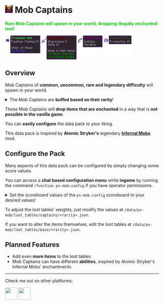 # <img src="src/pack.png" height=25 width=25> **Mob Captains**

<font color="#14CC14">**Rare Mob Captains will spawn in your world, dropping illegally enchanted loot!**</font>

<img src="images/items.png">

## **Overview**

Mob Captains of **common, uncommon, rare and legendary difficulty** will spawn in your world.

<p><details>
<summary>
The Mob Captains are <b>buffed based on their rarity</b>!
</summary>
<b>Common</b><br>
+50% Max Health<br>
+2 Armor<br>
+15% Movement Speed<br>
+70% Attack Damage<br>
+3% Knockback Resistance<br>
<b>Uncommon</b><br>
+90% Max Health<br>
+4 Armor<br>
+25% Movement Speed<br>
+120% Attack Damage<br>
+10% Knockback Resistance<br>
<b>Rare</b><br>
+180% Max Health<br>
+8 Armor<br>
+40% Movement Speed<br>
+210% Attack Damage<br>
+50% Knockback Resistance<br>
<b>Legendary</b><br>
+270% Max Health<br>
+15 Armor<br>
+80% Movement Speed<br>
+300% Attack Damage<br>
+100% Knockback Resistance<br>
</details></p>

These Mob Captains will **drop items that are enchanted** in a way that is **not possible in the vanilla game**.

You can **easily configure** the data pack to your liking.

This data pack is inspired by **Atomic Stryker's** legendary [**Infernal Mobs**](https://www.curseforge.com/minecraft/mc-mods/atomicstrykers-infernal-mobs) mod.

## **Configure the Pack**
Many aspects of this data pack can be configured by simply changing some score values.

You can access a **chat based configuration menu** while **ingame** by running the command `/function ps-mob:config` if you have operator permissions.

<p><details><summary>
Set the scoreboard values of the <code>ps-mob.config</code> scoreboard to your desired values!
</summary>
<table>
  <tr>
    <th>Name</th>
    <th>Default</th>
    <th>Description</th>
  </tr>
  <tr>
    <td><code>.cool_down</code></td>
    <td><code>60</code></td>
    <td>The time, in seconds, to stop trying to spawn a captain after successfully spawning one</td>
  </tr>
  <tr>
    <td><code>.spawn_chance</code></td>
    <td><code>10</code></td>
    <td>The maximum chance, that a mob becomes a Mob Captain, with 1 being 0.1% and 1000 being 100%</td>
  </tr>
  <tr>
    <td><code>.notify_on_spawn</code></td>
    <td><code>2</code></td>
    <td>What rarity of Mob Captain is announced to chat and with a sound, with 0 being for none, 1 only for legendaries and 4 being for all rarities of Mob Captain</td>
  </tr>
  <tr>
    <td><code>.beam_on_spawn</code></td>
    <td><code>1</code></td>
    <td>If Mob Captains should create a particle beam when spawning that shows their location for about 1 second, with 1 being turned on and 0 it being turned off</td>
  </tr>
  <tr>
    <td><code>.weight_common</code></td>
    <td><code>55</code></td>
    <td>Weight for a Mob Captain being of common rarity</td>
  </tr>
  <tr>
    <td><code>.weight_uncommon</code></td>
    <td><code>30</code></td>
    <td>Weight for a Mob Captain being of uncommon rarity</td>
  </tr>
  <tr>
    <td><code>.weight_rare</code></td>
    <td><code>9</code></td>
    <td>Weight for a Mob Captain being of rare rarity</td>
  </tr>
  <tr>
    <td><code>.weight_legendary</code></td>
    <td><code>1</code></td>
    <td>Weight for a Mob Captain being of legendary rarity</td>
  </tr>
</table>
</details></p>

To adjust the loot tables' weights, just modify the values at `/data/ps-mob/loot_tables/captains/<rarity>.json`.

If you want to alter the items themselves, edit the loot tables at `/data/ps-mob/loot_tables/base/<rarity>.json`.

## **Planned Features**
- Add even **more items** to the loot tables
- Mob Captains can have different **abilities**, inspired by Atomic Stryker's Infernal Mobs' enchantments

---
Check me out on other platforms:

[<img src="https://docs.modrinth.com/img/logo.svg" height="40" width="40"/>](https://modrinth.com/user/PuckiSilver)
[<img src="https://www.planetminecraft.com/images/layout/favicon-64.png" height="40" width="40"/>](https://www.planetminecraft.com/member/puckisilver)
